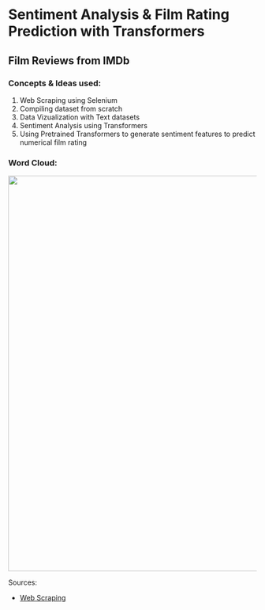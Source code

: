 # Sentiment Analysis & Film Rating Prediction with Transformers
## Film Reviews from IMDb
### Concepts & Ideas used:
  1. Web Scraping using Selenium 
  2. Compiling dataset from scratch
  3. Data Vizualization with Text datasets
  4. Sentiment Analysis using Transformers
  5. Using Pretrained Transformers to generate sentiment features to predict numerical film rating

### Word Cloud:
<img src="https://github.com/a-tabaza/sentiment-analysis-and-film-rating-prediction-with-transformers/blob/main/wordcloud_combined.jpg?raw=true"  width="800" height="800">


Sources: 
- [Web Scraping](https://www.analyticsvidhya.com/blog/2022/07/scraping-imdb-reviews-in-python-using-selenium/)

